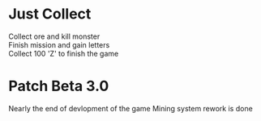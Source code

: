 # Just Collect
Collect ore and kill monster  
Finish mission and gain letters  
Collect 100 'Z' to finish the game

# Patch Beta 3.0
 Nearly the end of devlopment of the game
 Mining system rework is done
